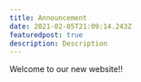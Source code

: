 ```yaml
---
title: Announcement
date: 2021-02-05T21:09:14.243Z
featuredpost: true
description: Description
---
```


Welcome to our new website!!

